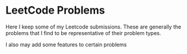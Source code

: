 # LeetCode Problems

Here I keep some of my Leetcode submissions. These are generally the problems that I find to be representative of their problem types.

I also may add some features to certain problems
